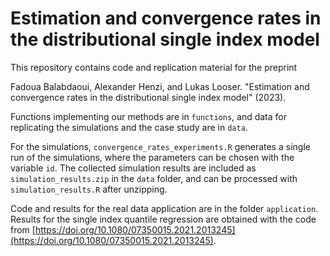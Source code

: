 # Estimation and convergence rates in the distributional single index model

This repository contains code and replication material for the preprint

Fadoua Balabdaoui, Alexander Henzi, and Lukas Looser. "Estimation and convergence rates in the distributional single index model" (2023).

Functions implementing our methods are in `functions`, and data for replicating the simulations and the case study are in `data`.

For the simulations, `convergence_rates_experiments.R` generates a single run of the simulations, where the parameters can be chosen with the variable `id`. The collected simulation results are included as `simulation_results.zip` in the `data` folder, and can be processed with `simulation_results.R` after unzipping.

Code and results for the real data application are in the folder `application`. Results for the single index quantile regression are obtained with the code from [https://doi.org/10.1080/07350015.2021.2013245](https://doi.org/10.1080/07350015.2021.2013245).
